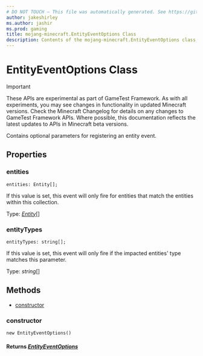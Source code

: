 ```yaml
---
# DO NOT TOUCH — This file was automatically generated. See https://github.com/Mojang/MinecraftApiDocsGenerator to modify descriptions, examples, etc.
author: jakeshirley
ms.author: jashir
ms.prod: gaming
title: mojang-minecraft.EntityEventOptions Class
description: Contents of the mojang-minecraft.EntityEventOptions class.
---
```

# EntityEventOptions Class
>[!IMPORTANT]
>These APIs are experimental as part of GameTest Framework. As with all experiments, you may see changes in functionality in updated Minecraft versions. Check the Minecraft Changelog for details on any changes to GameTest Framework APIs. Where possible, this documentation reflects the latest updates to APIs in Minecraft beta versions.

Contains optional parameters for registering an entity event.

## Properties

### **entities**
`entities: Entity[];`

If this value is set, this event will only fire for entities that match the entities within this collection.

Type: [*Entity*](Entity.md)[]

### **entityTypes**
`entityTypes: string[];`

If this value is set, this event will only fire if the impacted entities' type matches this parameter.

Type: *string*[]

## Methods
- [constructor](#constructor)

### **constructor**
`
new EntityEventOptions()
`

#### **Returns** [*EntityEventOptions*](EntityEventOptions.md)
